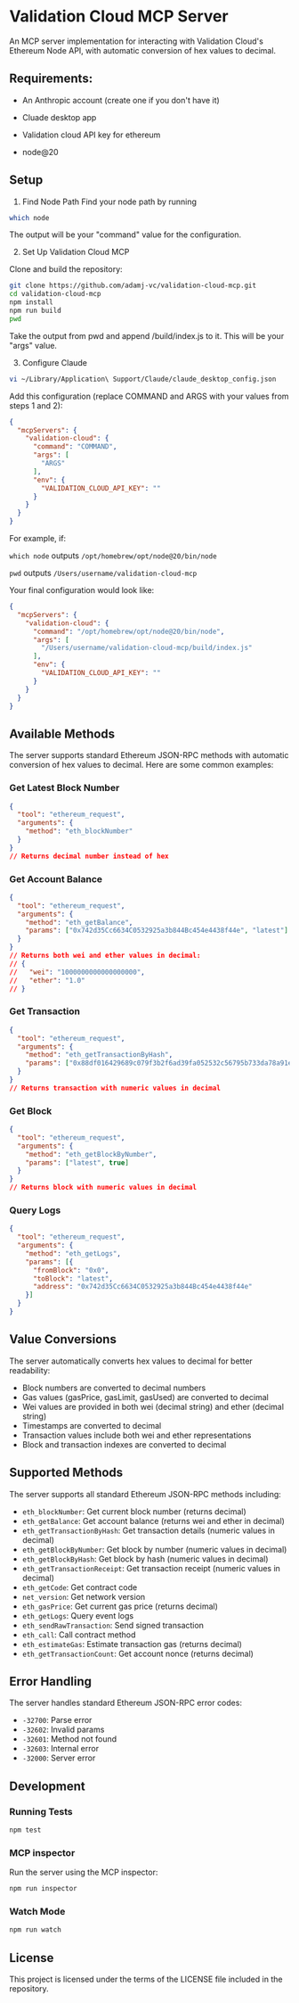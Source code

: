 # Validation Cloud MCP Server

An MCP server implementation for interacting with Validation Cloud's Ethereum Node API, with automatic conversion of hex values to decimal.


## Requirements:

- An Anthropic account (create one if you don't have it)

- Cluade desktop app

- Validation cloud API key for ethereum 

- node@20

#### 
## Setup 
1. Find Node Path
Find your node path by running

```bash
which node
```
The output will be your "command" value for the configuration.

2. Set Up Validation Cloud MCP
   
Clone and build the repository:
  

```bash
git clone https://github.com/adamj-vc/validation-cloud-mcp.git
cd validation-cloud-mcp
npm install
npm run build
pwd
```

Take the output from pwd and append /build/index.js to it. This will be your "args" value.

3. Configure Claude
   
```bash
vi ~/Library/Application\ Support/Claude/claude_desktop_config.json
```

Add this configuration (replace COMMAND and ARGS with your values from steps 1 and 2):
```json
{
  "mcpServers": {
    "validation-cloud": {
      "command": "COMMAND",
      "args": [
        "ARGS"
      ],
      "env": {
        "VALIDATION_CLOUD_API_KEY": ""
      }
    }
  }
}
```

For example, if:

`which node` outputs `/opt/homebrew/opt/node@20/bin/node`

`pwd` outputs `/Users/username/validation-cloud-mcp`

Your final configuration would look like:

```json
{
  "mcpServers": {
    "validation-cloud": {
      "command": "/opt/homebrew/opt/node@20/bin/node",
      "args": [
        "/Users/username/validation-cloud-mcp/build/index.js"
      ],
      "env": {
        "VALIDATION_CLOUD_API_KEY": ""
      }
    }
  }
}
```

## Available Methods

The server supports standard Ethereum JSON-RPC methods with automatic conversion of hex values to decimal. Here are some common examples:

### Get Latest Block Number
```json
{
  "tool": "ethereum_request",
  "arguments": {
    "method": "eth_blockNumber"
  }
}
// Returns decimal number instead of hex
```

### Get Account Balance
```json
{
  "tool": "ethereum_request",
  "arguments": {
    "method": "eth_getBalance",
    "params": ["0x742d35Cc6634C0532925a3b844Bc454e4438f44e", "latest"]
  }
}
// Returns both wei and ether values in decimal:
// {
//   "wei": "1000000000000000000",
//   "ether": "1.0"
// }
```

### Get Transaction
```json
{
  "tool": "ethereum_request",
  "arguments": {
    "method": "eth_getTransactionByHash",
    "params": ["0x88df016429689c079f3b2f6ad39fa052532c56795b733da78a91ebe6a713944b"]
  }
}
// Returns transaction with numeric values in decimal
```

### Get Block
```json
{
  "tool": "ethereum_request",
  "arguments": {
    "method": "eth_getBlockByNumber",
    "params": ["latest", true]
  }
}
// Returns block with numeric values in decimal
```

### Query Logs
```json
{
  "tool": "ethereum_request",
  "arguments": {
    "method": "eth_getLogs",
    "params": [{
      "fromBlock": "0x0",
      "toBlock": "latest",
      "address": "0x742d35Cc6634C0532925a3b844Bc454e4438f44e"
    }]
  }
}
```

## Value Conversions

The server automatically converts hex values to decimal for better readability:

- Block numbers are converted to decimal numbers
- Gas values (gasPrice, gasLimit, gasUsed) are converted to decimal
- Wei values are provided in both wei (decimal string) and ether (decimal string)
- Timestamps are converted to decimal
- Transaction values include both wei and ether representations
- Block and transaction indexes are converted to decimal

## Supported Methods

The server supports all standard Ethereum JSON-RPC methods including:

- `eth_blockNumber`: Get current block number (returns decimal)
- `eth_getBalance`: Get account balance (returns wei and ether in decimal)
- `eth_getTransactionByHash`: Get transaction details (numeric values in decimal)
- `eth_getBlockByNumber`: Get block by number (numeric values in decimal)
- `eth_getBlockByHash`: Get block by hash (numeric values in decimal)
- `eth_getTransactionReceipt`: Get transaction receipt (numeric values in decimal)
- `eth_getCode`: Get contract code
- `net_version`: Get network version
- `eth_gasPrice`: Get current gas price (returns decimal)
- `eth_getLogs`: Query event logs
- `eth_sendRawTransaction`: Send signed transaction
- `eth_call`: Call contract method
- `eth_estimateGas`: Estimate transaction gas (returns decimal)
- `eth_getTransactionCount`: Get account nonce (returns decimal)

## Error Handling

The server handles standard Ethereum JSON-RPC error codes:

- `-32700`: Parse error
- `-32602`: Invalid params
- `-32601`: Method not found
- `-32603`: Internal error
- `-32000`: Server error

## Development

### Running Tests
```bash
npm test
```

### MCP inspector 

Run the server using the MCP inspector:
```bash
npm run inspector
```

### Watch Mode
```bash
npm run watch
```

## License

This project is licensed under the terms of the LICENSE file included in the repository.
